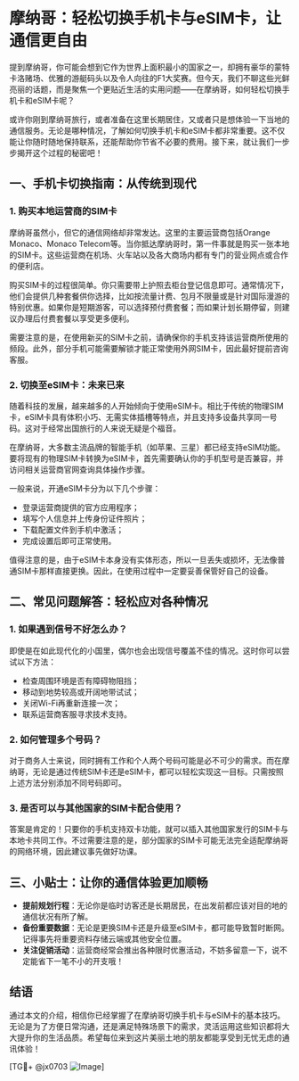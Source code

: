 # 摩纳哥：轻松切换手机卡与eSIM卡，让通信更自由

提到摩纳哥，你可能会想到它作为世界上面积最小的国家之一，却拥有豪华的蒙特卡洛赌场、优雅的游艇码头以及令人向往的F1大奖赛。但今天，我们不聊这些光鲜亮丽的话题，而是聚焦一个更贴近生活的实用问题——在摩纳哥，如何轻松切换手机卡和eSIM卡呢？

或许你刚到摩纳哥旅行，或者准备在这里长期居住，又或者只是想体验一下当地的通信服务。无论是哪种情况，了解如何切换手机卡和eSIM卡都非常重要。这不仅能让你随时随地保持联系，还能帮助你节省不必要的费用。接下来，就让我们一步步揭开这个过程的秘密吧！

## 一、手机卡切换指南：从传统到现代

### 1. 购买本地运营商的SIM卡

摩纳哥虽然小，但它的通信网络却非常发达。这里的主要运营商包括Orange Monaco、Monaco Telecom等。当你抵达摩纳哥时，第一件事就是购买一张本地的SIM卡。这些运营商在机场、火车站以及各大商场内都有专门的营业网点或合作的便利店。

购买SIM卡的过程很简单。你只需要带上护照去柜台登记信息即可。通常情况下，他们会提供几种套餐供你选择，比如按流量计费、包月不限量或是针对国际漫游的特别优惠。如果你是短期游客，可以选择预付费套餐；而如果计划长期停留，则建议办理后付费套餐以享受更多便利。

需要注意的是，在使用新买的SIM卡之前，请确保你的手机支持该运营商所使用的频段。此外，部分手机可能需要解锁才能正常使用外网SIM卡，因此最好提前咨询客服。

### 2. 切换至eSIM卡：未来已来

随着科技的发展，越来越多的人开始倾向于使用eSIM卡。相比于传统的物理SIM卡，eSIM卡具有体积小巧、无需实体插槽等特点，并且支持多设备共享同一号码。这对于经常出国旅行的人来说无疑是个福音。

在摩纳哥，大多数主流品牌的智能手机（如苹果、三星）都已经支持eSIM功能。要将现有的物理SIM卡转换为eSIM卡，首先需要确认你的手机型号是否兼容，并访问相关运营商官网查询具体操作步骤。

一般来说，开通eSIM卡分为以下几个步骤：
- 登录运营商提供的官方应用程序；
- 填写个人信息并上传身份证件照片；
- 下载配置文件到手机中激活；
- 完成设置后即可正常使用。

值得注意的是，由于eSIM卡本身没有实体形态，所以一旦丢失或损坏，无法像普通SIM卡那样直接更换。因此，在使用过程中一定要妥善保管好自己的设备。

## 二、常见问题解答：轻松应对各种情况

### 1. 如果遇到信号不好怎么办？

即使是在如此现代化的小国里，偶尔也会出现信号覆盖不佳的情况。这时你可以尝试以下方法：
- 检查周围环境是否有障碍物阻挡；
- 移动到地势较高或开阔地带试试；
- 关闭Wi-Fi再重新连接一次；
- 联系运营商客服寻求技术支持。

### 2. 如何管理多个号码？

对于商务人士来说，同时拥有工作和个人两个号码可能是必不可少的需求。而在摩纳哥，无论是通过传统SIM卡还是eSIM卡，都可以轻松实现这一目标。只需按照上述方法分别添加不同号码即可。

### 3. 是否可以与其他国家的SIM卡配合使用？

答案是肯定的！只要你的手机支持双卡功能，就可以插入其他国家发行的SIM卡与本地卡共同工作。不过需要注意的是，部分国家的SIM卡可能无法完全适配摩纳哥的网络环境，因此建议事先做好功课。

## 三、小贴士：让你的通信体验更加顺畅

- **提前规划行程**：无论你是临时访客还是长期居民，在出发前都应该对目的地的通信状况有所了解。
- **备份重要数据**：无论是更换SIM卡还是升级至eSIM卡，都可能导致暂时断网。记得事先将重要资料存储云端或其他安全位置。
- **关注促销活动**：运营商经常会推出各种限时优惠活动，不妨多留意一下，说不定能省下一笔不小的开支哦！

## 结语

通过本文的介绍，相信你已经掌握了在摩纳哥切换手机卡与eSIM卡的基本技巧。无论是为了方便日常沟通，还是满足特殊场景下的需求，灵活运用这些知识都将大大提升你的生活品质。希望每位来到这片美丽土地的朋友都能享受到无忧无虑的通讯体验！

[TG💪+ @jx0703 ![Image](https://github.com/user-attachments/assets/dbca1d08-cadb-493c-b0ec-ad6f7a83f270)]